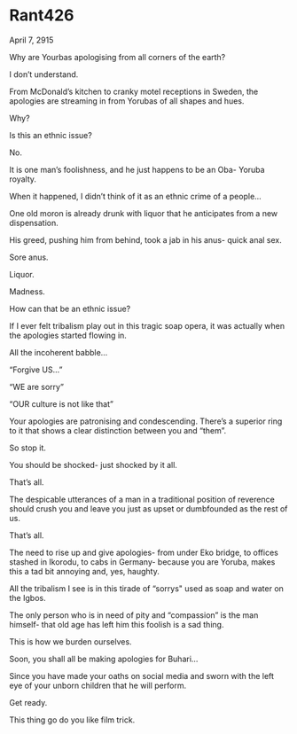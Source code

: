 # Rant426



April 7, 2915

Why are Yourbas apologising from all corners of the earth?

I don’t understand.

From McDonald’s kitchen to cranky motel receptions in Sweden, the apologies are streaming in from Yorubas of all shapes and hues.

Why?

Is this an ethnic issue?

No.

It is one man’s foolishness, and he just happens to be an Oba- Yoruba royalty.

When it happened, I didn’t think of it as an ethnic crime of a people…

One old moron is already drunk with liquor that he anticipates from a new dispensation. 

His greed, pushing him from behind, took a jab in his anus- quick anal sex.

Sore anus.

Liquor.

Madness.

How can that be an ethnic issue?

If I ever felt tribalism play out in this tragic soap opera, it was actually when the apologies started flowing in.

All the incoherent babble…

“Forgive US…”

“WE are sorry”

“OUR culture is not like that”

Your apologies are patronising and condescending. There’s a superior ring to it that shows a clear distinction between you and “them”.

So stop it.

You should be shocked- just shocked by it all.

That’s all.

The despicable utterances of a man in a traditional position of reverence should crush you and leave you just as upset or dumbfounded as the rest of us.

That’s all.

The need to rise up and give apologies- from under Eko bridge, to offices stashed in Ikorodu, to cabs in Germany- because you are Yoruba, makes this a tad bit annoying and, yes, haughty.

All the tribalism I see is in this tirade of “sorrys" used as soap and water on the Igbos.

The only person who is in need of pity and “compassion” is the man himself- that old age has left him this foolish is a sad thing.

This is how we burden ourselves.

Soon, you shall all be making apologies for Buhari…

Since you have made your oaths on social media and sworn with the left eye of your unborn children that he will perform.

Get ready.

This thing go do you like film trick.